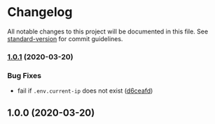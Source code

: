 # Changelog

All notable changes to this project will be documented in this file. See [standard-version](https://github.com/conventional-changelog/standard-version) for commit guidelines.

### [1.0.1](https://github.com/polaroidkidd/dynamic-ip-resolver/compare/v1.0.0...v1.0.1) (2020-03-20)


### Bug Fixes

* fail if `.env.current-ip` does not exist ([d6ceafd](https://github.com/polaroidkidd/dynamic-ip-resolver/commit/d6ceafd8ac901f108609a441306b0158ca1cae86))

## 1.0.0 (2020-03-20)
